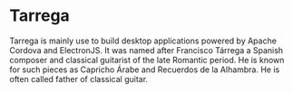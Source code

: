 # Tarrega
Tarrega is mainly use to build desktop applications powered by Apache Cordova and ElectronJS. It was named after Francisco Tárrega a Spanish composer and classical guitarist of the late Romantic period. He is known for such pieces as Capricho Árabe and Recuerdos de la Alhambra. He is often called father of classical guitar.

